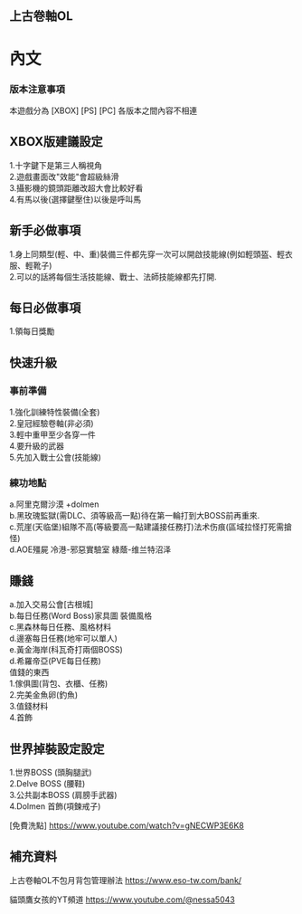 ## 上古卷軸OL
# 內文
### 版本注意事項
本遊戲分為
[XBOX]
[PS]
[PC]
各版本之間內容不相連

## XBOX版建議設定
1.十字鍵下是第三人稱視角  
2.遊戲畫面改"效能"會超級絲滑  
3.攝影機的鏡頭距離改超大會比較好看  
4.有馬以後(選擇鍵壓住)以後是呼叫馬  

## 新手必做事項
1.身上同類型(輕、中、重)裝備三件都先穿一次可以開啟技能線(例如輕頭盔、輕衣服、輕靴子)  
2.可以的話將每個生活技能線、戰士、法師技能線都先打開.  
## 每日必做事項
1.領每日獎勵  

## 快速升級
### 事前準備
1.強化訓練特性裝備(全套)  
2.皇冠經驗卷軸(非必須)  
3.輕中重甲至少各穿一件  
4.要升級的武器  
5.先加入戰士公會(技能線)  
### 練功地點
a.阿里克爾沙漠 +dolmen  
b.黑玫瑰監獄(需DLC、須等級高一點)待在第一輪打到大BOSS前再重來.  
c.荒崖(天临堡)組隊不高(等級要高一點建議接任務打)法术伤痕(區域拉怪打死需搶怪)  
d.AOE殭屍  冷港-邪惡實驗室 綠蔭-维兰特沼泽  

## 賺錢
a.加入交易公會[古根城]  
b.每日任務(Word Boss)家具圖 裝備風格  
c.黑森林每日任務、風格材料  
d.邊塞每日任務(地牢可以單人)  
e.黃金海岸(科瓦奇打兩個BOSS)  
d.希羅帝亞(PVE每日任務)  
值錢的東西  
1.傢俱圖(背包、衣櫃、任務)  
2.完美金魚卵(釣魚)  
3.值錢材料  
4.首飾  

## 世界掉裝設定設定
1.世界BOSS (頭胸腿武)  
2.Delve BOSS (腰鞋)  
3.公共副本BOSS (肩膀手武器)  
4.Dolmen 首飾(項鍊戒子)  

[免費洗點]
https://www.youtube.com/watch?v=gNECWP3E6K8

## 補充資料
上古卷軸OL不包月背包管理辦法
https://www.eso-tw.com/bank/

貓頭鷹女孩的YT頻道
https://www.youtube.com/@nessa5043